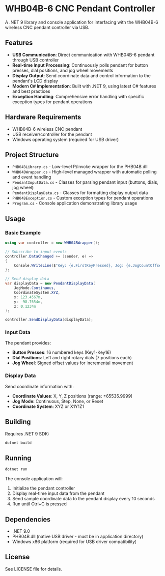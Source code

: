 # WHB04B-6 CNC Pendant Controller

A .NET 9 library and console application for interfacing with the WHB04B-6 wireless CNC pendant controller via USB.

## Features

- **USB Communication**: Direct communication with WHB04B-6 pendant through USB controller
- **Real-time Input Processing**: Continuously polls pendant for button presses, dial positions, and jog wheel movements
- **Display Output**: Send coordinate data and control information to the pendant's LCD display
- **Modern C# Implementation**: Built with .NET 9, using latest C# features and best practices
- **Exception Handling**: Comprehensive error handling with specific exception types for pendant operations

## Hardware Requirements

- WHB04B-6 wireless CNC pendant
- USB receiver/controller for the pendant
- Windows operating system (required for USB driver)

## Project Structure

- `PHB04BLibrary.cs` - Low-level P/Invoke wrapper for the PHB04B.dll
- `WHB04BWrapper.cs` - High-level managed wrapper with automatic polling and event handling
- `PendantInputData.cs` - Classes for parsing pendant input (buttons, dials, jog wheel)
- `PendantDisplayData.cs` - Classes for formatting display output data
- `PHB04BException.cs` - Custom exception types for pendant operations
- `Program.cs` - Console application demonstrating library usage

## Usage

### Basic Example

```csharp
using var controller = new WHB04BWrapper();

// Subscribe to input events
controller.DataChanged += (sender, e) =>
{
    Console.WriteLine($"Key: {e.FirstKeyPressed}, Jog: {e.JogCountOffset}");
};

// Send display data
var displayData = new PendantDisplayData(
    JogMode.Continuous,
    CoordinateSystem.XYZ,
    x: 123.4567m,
    y: -98.7654m,
    z: 0.1234m
);

controller.SendDisplayData(displayData);
```

### Input Data

The pendant provides:
- **Button Presses**: 16 numbered keys (Key1-Key16)
- **Dial Positions**: Left and right rotary dials (7 positions each)
- **Jog Wheel**: Signed offset values for incremental movement

### Display Data

Send coordinate information with:
- **Coordinate Values**: X, Y, Z positions (range: ±65535.9999)
- **Jog Mode**: Continuous, Step, None, or Reset
- **Coordinate System**: XYZ or X1Y1Z1

## Building

Requires .NET 9 SDK:

```bash
dotnet build
```

## Running

```bash
dotnet run
```

The console application will:
1. Initialize the pendant controller
2. Display real-time input data from the pendant
3. Send sample coordinate data to the pendant display every 10 seconds
4. Run until Ctrl+C is pressed

## Dependencies

- .NET 9.0
- PHB04B.dll (native USB driver - must be in application directory)
- Windows x86 platform (required for USB driver compatibility)

## License

See LICENSE file for details.